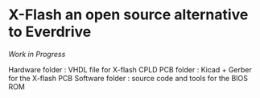 # X-Flash an open source alternative to Everdrive

*Work in Progress*

Hardware folder : VHDL file for X-flash CPLD
PCB folder : Kicad + Gerber for the X-flash PCB
Software folder : source code and tools for the BIOS ROM

